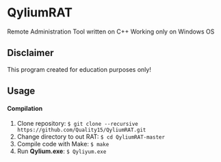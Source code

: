# QyliumRAT
Remote Administration Tool written on C++
Working only on Windows OS

## Disclaimer
This program created for education purposes only! 

## Usage
#### Compilation
1. Clone repository: `$ git clone --recursive https://github.com/Quality15/QyliumRAT.git`
2. Change directory to out RAT: `$ cd QyliumRAT-master`
3. Compile code with Make: `$ make`
4. Run **Qylium.exe**: `$ Qyliyum.exe`
<!-- #### Build payload
1. Click **File** menu button on the top of window
2. Choose **Build .exe**
3. In new child window fill all inputs as port and IP
4. Click **Build!** button
5. Check the directory from which you launched **Qylium.exe**, here is your payload **client.exe**
#### Listen for target's connection
1. Fill Port and IP inputs same as you filled while building .exe
2. Click **Listen** button
3. Wait for connection -->